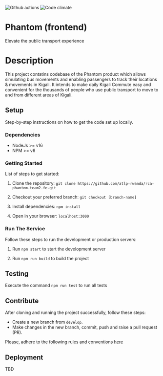 ![Github actions](https://github.com/atlp-rwanda/rca-phantom-team2-fe/actions/workflows/nodejs.yml/badge.svg)
![Code climate](https://codeclimate.com/github/atlp-rwanda/rca-phantom-team2-fe/progress/maintainability)

# Phantom (frontend)

Elevate the public transport experience

# Description

This project contatins codebase of the Phantom product which allows simulating bus movements and enabling passengers to track their locations & movements in Kigali.
It intends to make daily Kigali Commute easy and convenient for the thousands of people who use public transport to move to and from different areas of Kigali.

## Setup

Step-by-step instructions on how to get the code set up locally.

### Dependencies

- NodeJs >= v16
- NPM >= v6

### Getting Started

List of steps to get started:

1. Clone the repository: `git clone https://github.com/atlp-rwanda/rca-phantom-team2-fe.git`

2. Checkout your preferred branch: `git checkout [branch-name]`

3. Install dependencies: `npm install`

4. Open in your browser: `localhost:3000`

### Run The Service

Follow these steps to run the development or production servers:

1. Run `npm start` to start the development server

2. Run `npm run build` to build the project

## Testing

Execute the command `npm run test` to run all tests

## Contribute

After cloning and running the project successfully, follow these steps:

- Create a new branch from `develop`.
- Make changes in the new branch, commit, push and raise a pull request (PR).

Please, adhere to the following rules and conventions [here](https://github.com/atlp-rwanda/engineering-playbook/wiki)

## Deployment

TBD
